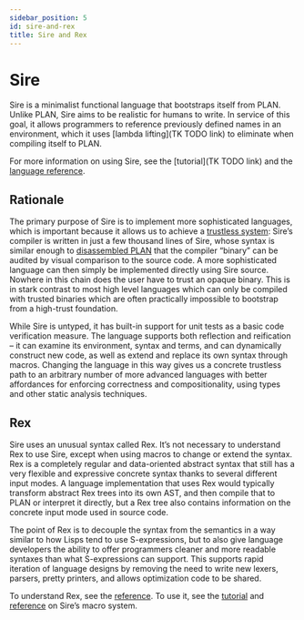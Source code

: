 ```yaml
---
sidebar_position: 5
id: sire-and-rex
title: Sire and Rex
---
```


# Sire

Sire is a minimalist functional language that bootstraps itself from PLAN. Unlike PLAN, Sire aims to be realistic for humans to write. In service of this goal, it allows programmers to reference previously defined names in an environment, which it uses [lambda lifting](TK TODO link) to eliminate when compiling itself to PLAN.

For more information on using Sire, see the [tutorial](TK TODO link) and the [language reference](../reference/standard-library/01_bits-booleans.md).

## Rationale

The primary purpose of Sire is to implement more sophisticated languages, which is important because it allows us to achieve a [trustless system](../philosophy/placeholder.md): Sire’s compiler is written in just a few thousand lines of Sire, whose syntax is similar enough to [disassembled PLAN](https://github.com/operating-function/pallas/blob/master/lib/Loot.hs) that the compiler “binary” can be audited by visual comparison to the source code. A more sophisticated language can then simply be implemented directly using Sire source. Nowhere in this chain does the user have to trust an opaque binary. This is in stark contrast to most high level languages which can only be compiled with trusted binaries which are often practically impossible to bootstrap from a high-trust foundation.

While Sire is untyped, it has built-in support for unit tests as a basic code verification measure. The language supports both reflection and reification – it can examine its environment, syntax and terms, and can dynamically construct new code, as well as extend and replace its own syntax through macros. Changing the language in this way gives us a concrete trustless path to an arbitrary number of more advanced languages with better affordances for enforcing correctness and compositionality, using types and other static analysis techniques.

## Rex

Sire uses an unusual syntax called Rex. It’s not necessary to understand Rex to use Sire, except when using macros to change or extend the syntax. Rex is a completely regular and data-oriented abstract syntax that still has a very flexible and expressive concrete syntax thanks to several different input modes. A language implementation that uses Rex would typically transform abstract Rex trees into its own AST, and then compile that to PLAN or interpret it directly, but a Rex tree also contains information on the concrete input mode used in source code.

The point of Rex is to decouple the syntax from the semantics in a way similar to how Lisps tend to use S-expressions, but to also give language developers the ability to offer programmers cleaner and more readable syntaxes than what S-expressions can support. This supports rapid iteration of language designs by removing the need to write new lexers, parsers, pretty printers, and allows optimization code to be shared.

To understand Rex, see the [reference](../reference/standard-library/99_rex.md). To use it, see the [tutorial](../tutorial/intro.md) and [reference](../reference/sire-runes-macros.md#macros) on Sire’s macro system.
